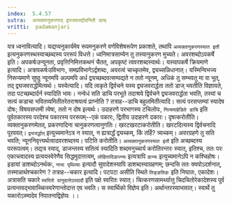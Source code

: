 ```yaml
---
index:  5.4.57
sutra:  अव्यक्तानुकरणाद् द्व्यजवरार्द्दादनितौ डाच्
vritti:  padamanjari
---
```


यत्र ध्वनावित्यादि। यद्यप्यनुकार्यमेव रूपमनुकरणे वर्णविशेषरूपेण प्रकाशते, तथापि `अव्यक्तानुकरणस्यात इतौ` इत्यनुकरणस्थस्याच्छब्दस्य पररूपं विधत्ते। ध्वनिमात्रसाम्येन तु तस्यानुकरण मुच्यते। अवरशब्दोऽपकर्षे इति। अपकर्षःउन्यूनता, प्रवृत्तिनिमित्तकथनं चैतत्, अपकृष्टं त्ववरशब्दस्यार्थः। यस्यापकर्षे क्रियमाणे इत्यादि। अत्रापकर्षःउविभागः, समप्रविभागेऽर्द्वशब्दः, अवरत्वं चाच्कृतमेव, द्व्यच्सन्निधानात्। यस्मिन्विभज्य निरूप्यमाणे सुष्ठु न्यूनमपि अल्पमपि अर्ध द्व्यच्छब्दवत्सम्पद्यते न ततो न्यूनम्, अधिकं तु सम्भवतु मा वा भूत्, तद् द्व्यजवरार्द्धमित्यर्थः। यस्येत्यादि। यदि त्वकृते द्विर्वचने यस्य द्व्यजवरार्द्धता ततो डाज् भवतीति विज्ञायते, तदा पटच्छब्दार्दर्न स्यादिति भावः।
	नन्वेधं सति डाचि परभूते तदाश्रये द्विर्वचने द्व्यजवरार्द्धता भवति, तस्यां च सत्यं कडाचा भवितव्यमितीतरेतराश्रयत्वं प्राप्नोति ? तत्राह--डाचि बहुलमितीत्यादि। सत्यं परसप्तम्यां स्यादेष दोषः; विषयसप्तमी त्वेषा, ततो न दोष इत्यर्थः। उदाहरणे परभागस्य टचिलोपः, `नित्यमाम्रेडिते डाचि` इति पूर्वतकारस्य परदेश्च पकारस्य पररूपम्--एकं पकारः, द्वितीय उदाहरणे दकारः।
	दृषत्करोतीति। व्यक्तानुकरणमेतत्, प्रकरणादिना चानुकरणत्वानुगतिः। खरटखरटाकरोतीति। खरटदित्यस्य द्विर्वचनादि पूरववत्। `द्व्यजर्द्धात्` इत्युच्यमानेऽत्र न स्यात्, न ह्यत्रार्द्धं द्व्यच्कम्, किं तर्हि? त्र्यच्कम्। अवरग्रहणे तु सति भवति; न्यूननिवृत्त्यर्थत्वादवरशब्दस्य। पटिति करोतीति। `अव्यक्तानुकरणस्यात इतौ` इति अच्छब्दस्य पररूपत्वम्। तद्यत्र स्याद्, डाजन्तस्य सतित्वं स्यादिति शब्दमनुच्चार्य करोतिरन्तरः स्यात्, इतिश्च, ततः परः एकाच्त्वादस्य प्रत्ययस्वेरेणैव सिद्धमुदात्तत्वम्, `लोहितादिडाज्भ्यः` इत्यत्रापि `डाभ्यः` इत्युच्यमानेऽपि न कश्चिहोषः।
	इडायां डाशब्दोऽनर्थकः, `नाभा पृथिव्याः` इत्यादौ सुवादेशस्यापि डाशब्दस्याग्रहणम्; छन्दसि ततः क्यपोऽदर्शनात्, तस्मान्नार्थश्चकारेण ? तत्राह--चकार इत्यादि। पटपटा असीति स्थिते `तिङ्ङतिङः` इति निघातः, एकादेशः। अत्रासति चकारे `स्वरितो वानुदात्तेऽपदादौ` इति पक्षे स्वरितः स्यात्। चित्करणसामर्थ्यात्तु चिदचितोरेकादेशस्य पूर्व प्रत्यन्तवद्भावाच्चित्स्वरेणान्तोदात्त एव भवति।
	स स्वार्थिको विज्ञेय इति। अर्थान्तरस्याभावात्। स्वार्थे तु यकारोऽस्मादेव निपातनाद्विज्ञेयः ।।

